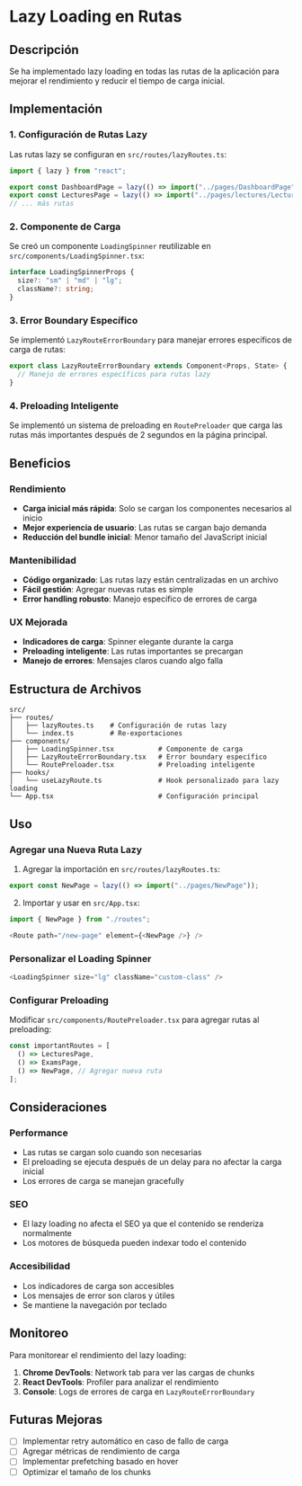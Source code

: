 # Lazy Loading en Rutas

## Descripción

Se ha implementado lazy loading en todas las rutas de la aplicación para mejorar el rendimiento y reducir el tiempo de carga inicial.

## Implementación

### 1. Configuración de Rutas Lazy

Las rutas lazy se configuran en `src/routes/lazyRoutes.ts`:

```typescript
import { lazy } from "react";

export const DashboardPage = lazy(() => import("../pages/DashboardPage"));
export const LecturesPage = lazy(() => import("../pages/lectures/LecturesPage"));
// ... más rutas
```

### 2. Componente de Carga

Se creó un componente `LoadingSpinner` reutilizable en `src/components/LoadingSpinner.tsx`:

```typescript
interface LoadingSpinnerProps {
  size?: "sm" | "md" | "lg";
  className?: string;
}
```

### 3. Error Boundary Específico

Se implementó `LazyRouteErrorBoundary` para manejar errores específicos de carga de rutas:

```typescript
export class LazyRouteErrorBoundary extends Component<Props, State> {
  // Manejo de errores específicos para rutas lazy
}
```

### 4. Preloading Inteligente

Se implementó un sistema de preloading en `RoutePreloader` que carga las rutas más importantes después de 2 segundos en la página principal.

## Beneficios

### Rendimiento
- **Carga inicial más rápida**: Solo se cargan los componentes necesarios al inicio
- **Mejor experiencia de usuario**: Las rutas se cargan bajo demanda
- **Reducción del bundle inicial**: Menor tamaño del JavaScript inicial

### Mantenibilidad
- **Código organizado**: Las rutas lazy están centralizadas en un archivo
- **Fácil gestión**: Agregar nuevas rutas es simple
- **Error handling robusto**: Manejo específico de errores de carga

### UX Mejorada
- **Indicadores de carga**: Spinner elegante durante la carga
- **Preloading inteligente**: Las rutas importantes se precargan
- **Manejo de errores**: Mensajes claros cuando algo falla

## Estructura de Archivos

```
src/
├── routes/
│   ├── lazyRoutes.ts    # Configuración de rutas lazy
│   └── index.ts         # Re-exportaciones
├── components/
│   ├── LoadingSpinner.tsx           # Componente de carga
│   ├── LazyRouteErrorBoundary.tsx   # Error boundary específico
│   └── RoutePreloader.tsx           # Preloading inteligente
├── hooks/
│   └── useLazyRoute.ts              # Hook personalizado para lazy loading
└── App.tsx                          # Configuración principal
```

## Uso

### Agregar una Nueva Ruta Lazy

1. Agregar la importación en `src/routes/lazyRoutes.ts`:
```typescript
export const NewPage = lazy(() => import("../pages/NewPage"));
```

2. Importar y usar en `src/App.tsx`:
```typescript
import { NewPage } from "./routes";

<Route path="/new-page" element={<NewPage />} />
```

### Personalizar el Loading Spinner

```typescript
<LoadingSpinner size="lg" className="custom-class" />
```

### Configurar Preloading

Modificar `src/components/RoutePreloader.tsx` para agregar rutas al preloading:

```typescript
const importantRoutes = [
  () => LecturesPage,
  () => ExamsPage,
  () => NewPage, // Agregar nueva ruta
];
```

## Consideraciones

### Performance
- Las rutas se cargan solo cuando son necesarias
- El preloading se ejecuta después de un delay para no afectar la carga inicial
- Los errores de carga se manejan gracefully

### SEO
- El lazy loading no afecta el SEO ya que el contenido se renderiza normalmente
- Los motores de búsqueda pueden indexar todo el contenido

### Accesibilidad
- Los indicadores de carga son accesibles
- Los mensajes de error son claros y útiles
- Se mantiene la navegación por teclado

## Monitoreo

Para monitorear el rendimiento del lazy loading:

1. **Chrome DevTools**: Network tab para ver las cargas de chunks
2. **React DevTools**: Profiler para analizar el rendimiento
3. **Console**: Logs de errores de carga en `LazyRouteErrorBoundary`

## Futuras Mejoras

- [ ] Implementar retry automático en caso de fallo de carga
- [ ] Agregar métricas de rendimiento de carga
- [ ] Implementar prefetching basado en hover
- [ ] Optimizar el tamaño de los chunks 